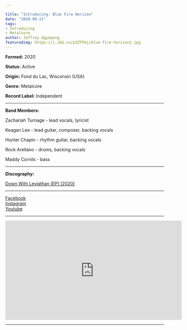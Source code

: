 ```yaml
---

title: "Introducing: Blue Fire Horizon"
date: "2020-09-21"
tags:
- Introducing
- Metalcore
author: Jeffrey Agyepong
featuredimg: https://i.ibb.co/pZZTFmj/blue-fire-horizon2.jpg
---
```


**Formed:** 2020

**Status:** Active

**Origin:** Fond du Lac, Wisconsin (USA)

**Genre:** Metalcore

**Record Label:** Independent

* * *

**Band Members:**

Zachariah Turnage - lead vocals, lyricist 

Keagan Lee - lead guitar, composer, backing vocals 

Hunter Chapin - rhythm guitar, backing vocals 

Rock Arellano - drums, backing vocals 

Maddy Cornils - bass

* * *

**Discography:**

<a href="https://www.youtube.com/watch?v=2HTR2YzmODo" alt="Youtube">Down With Leviathan (EP) [2020]</a>

<hr>
<a href="https://www.facebook.com/bluefirehorizonband" alt="facebook">Facebook</a><br>
<a href="https://www.facebook.com/bluefirehorizonband" alt="facebook">Instagram</a><br>
<a href="https://www.facebook.com/bluefirehorizonband" alt="facebook">Youtube</a><br>

<hr>
<div class="video-container">
<iframe src="https://www.youtube.com/embed/2HTR2YzmODo" width="560" height="315" frameborder="0"></iframe>
</div>
<hr>




